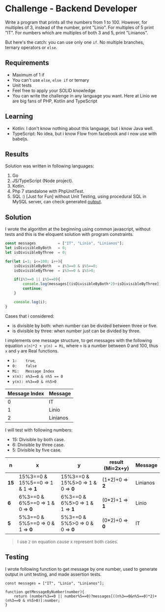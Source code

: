 # Challenge - Backend Developer
Write a program that prints all the numbers from 1 to 100. However, for
multiples of 3, instead of the number, print "Linio". For multiples of 5 print
"IT". For numbers which are multiples of both 3 and 5, print "Linianos".

But here's the catch: you can use only one `if`. No multiple branches, ternary
operators or `else`.

## Requirements
* Maximum of 1 if
* You can't use `else`, `else if` or ternary
* Unit tests
* Feel free to apply your SOLID knowledge
* You can write the challenge in any language you want. Here at Linio we are
big fans of PHP, Kotlin and TypeScript

## Learning

- Kotlin: I don't know nothing about this language, but i know Java well.
- TypeScript: No idea, but i know Flow from facebook and i now use with babeljs.

## Results

Solution was written in following languages:

1. Go
2. JS/TypeScript (Node project).
3. Kotlin.
4. Php 7 standalone with PhpUnitTest.
5. SQL :) [Just for Fun] without Unit Testing, using procedural SQL in MySQL server, can check generated [output](https://github.com/captaincode0/linio-challenge/blob/master/output.txt).

## Solution

I wrote the algorithm at the beginning using common javascript, without tests and this is the eloquent solution with program constraints.

```js
const messages          = ["IT", "Linio", "Linianos"];
let isDivisibleByBoth   = 0;
let isDivisibleByThree  = 0;

for(let i=1; i<=100; i++){
    isDivisibleByBoth   = i%3==0 & i%5==0;
    isDivisibleByThree  = i%3==0 & i%5>0;

    if(i%3==0 || i%5==0){
        console.log(messages[(isDivisibleByBoth*2)+isDivisibleByThree]);
        continue;
    }

    console.log(i);
}
```

Cases that i considered:

- is divisible by both: when number can be divided between three or five.
- is divisible by three: when number just can be divided by three.

I implements one message structure, to get messages with the following equation `x(n)*2 + y(n) = Mi`, where `n` is a number between 0 and 100, thus `x` and `y` are Real functions.

- `1:    true`,
- `0:    false`
- `Mi:   Message Index`
- `x(n): n%3==0 & n%5 == 0`
- `y(n): n%3==0 & n%5>0`

Message Index|Message
--|--
0|IT
1|Linio
2|Linianos

I will test with following numbers:

- 15: Divisible by both case.
- 6: Divisible by three case.
- 5: Divisible by five case.

n|x|y|result (Mi=2x+y)|Message
--|--|--|--|--
**15**|15%3==0 & 15%5==0 => 1 & 1 => **1** | 15%3==0 & 15%5>0 => 1 & 0 => **0** | (1*2)+0 => **2** | Linianos
**6**|6%3==0 & 6%5==0 => 1 & 0 => **0** | 6%3==0 & 6%5>0 => 1 & 1 => **1** | (0*2)+1 => **1** | Linio
**5**|5%3==0 & 5%5==0 => 0 & 1 => **0** | 5%3==0 & 5%5>0 => 0 & 0 => **0** | (0*2)+0 => **0** | IT

> I use `2` on equation cause x represent both cases.

## Testing

I wrote following function to get message by one number, used to generate output in unit testing, and made assertion tests.

```
const messages = ["IT", "Linio", "Linianos"];

function getMessageByNumber(number){
    return (number%3==0 || number%5==0)?messages[((n%3==0&n%5==0)*2)+(n%3==0 & n%5>0)]:number;
}
```


